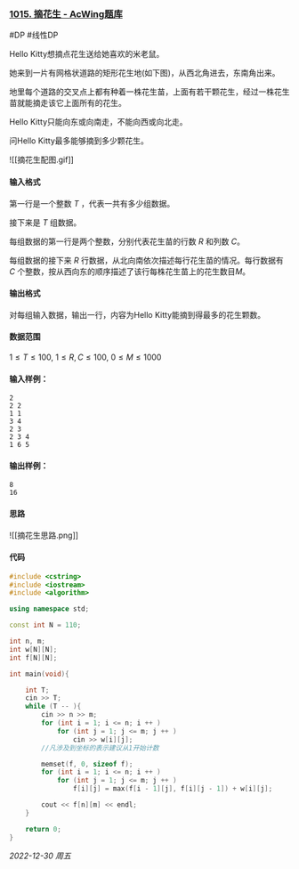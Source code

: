 ### [1015. 摘花生 - AcWing题库](https://www.acwing.com/problem/content/1017/)

#DP #线性DP

Hello Kitty想摘点花生送给她喜欢的米老鼠。

她来到一片有网格状道路的矩形花生地(如下图)，从西北角进去，东南角出来。

地里每个道路的交叉点上都有种着一株花生苗，上面有若干颗花生，经过一株花生苗就能摘走该它上面所有的花生。

Hello Kitty只能向东或向南走，不能向西或向北走。

问Hello Kitty最多能够摘到多少颗花生。

![[摘花生配图.gif]]

#### 输入格式

第一行是一个整数 $T$ ，代表一共有多少组数据。

接下来是 $T$ 组数据。

每组数据的第一行是两个整数，分别代表花生苗的行数 $R$ 和列数 $C$。

每组数据的接下来 $R$ 行数据，从北向南依次描述每行花生苗的情况。每行数据有 $C$ 个整数，按从西向东的顺序描述了该行每株花生苗上的花生数目$M$。

#### 输出格式

对每组输入数据，输出一行，内容为Hello Kitty能摘到得最多的花生颗数。

#### 数据范围

$1  \leq  T \leq 100,$
$1 \leq R,C \leq 100,$
$0 \leq M \leq 1000$

#### 输入样例：

```
2
2 2
1 1
3 4
2 3
2 3 4
1 6 5
```

#### 输出样例：

```
8
16
```

#### 思路

![[摘花生思路.png]]


#### 代码

```cpp
#include <cstring>
#include <iostream>
#include <algorithm>

using namespace std;

const int N = 110;

int n, m;
int w[N][N];
int f[N][N];

int main(void){

    int T;
    cin >> T;
    while (T -- ){
        cin >> n >> m;
        for (int i = 1; i <= n; i ++ )
            for (int j = 1; j <= m; j ++ )
                cin >> w[i][j];
        //凡涉及到坐标的表示建议从1开始计数

        memset(f, 0, sizeof f);
        for (int i = 1; i <= n; i ++ )
            for (int j = 1; j <= m; j ++ )
                f[i][j] = max(f[i - 1][j], f[i][j - 1]) + w[i][j];

        cout << f[n][m] << endl;
    }

    return 0;
}
```


*2022-12-30 周五*